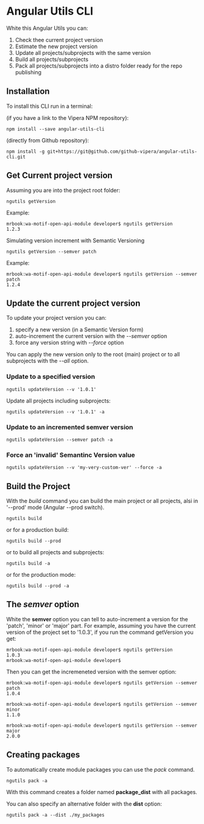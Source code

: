 # Angular Utils CLI

White this Angular Utils you can:
1. Check thee current project version
2. Estimate the new project version
3. Update all projects/subprojects with the same version
4. Build all projects/subprojects
5. Pack all projects/subprojects into a distro folder ready for the repo publishing


## Installation

To install this CLI run in a terminal:

(if you have a link to the Vipera NPM repository):
```terminal
npm install --save angular-utils-cli
```

(directly from Github repository):
```terminal
npm install -g git+https://git@github.com/github-vipera/angular-utils-cli.git
```


## Get Current project version

Assuming you are into the project root folder:

```console
ngutils getVersion
```

Example:
```terminal
mrbook:wa-motif-open-api-module developer$ ngutils getVersion
1.2.3
```


Simulating version increment with Semantic Versioning
```console
ngutils getVersion --semver patch
```

Example:

```terminal
mrbook:wa-motif-open-api-module developer$ ngutils getVersion --semver patch
1.2.4
```

## Update the current project version

To update your project version you can:

1. specify a new version (in a Semantic Version form)
2. auto-increment the current version with the *--semver* option
3. force any version string with *--force* option

You can apply the new version only to the root (main) project or to all subprojects with the *--all* option.

### Update to a specified version

```console
ngutils updateVersion --v '1.0.1'
```

Update all projects including subprojects:

```console
ngutils updateVersion --v '1.0.1' -a
```

### Update to an incremented semver version

```console
ngutils updateVersion --semver patch -a
```

### Force an 'invalid' Semantinc Version value

```console
ngutils updateVersion --v 'my-very-custom-ver' --force -a
```

## Build the Project

With the *build* command you can build the main project or all projects, alsi in '--prod' mode (Angular --prod switch).

```console
ngutils build 
```

or for a production build:

```console
ngutils build --prod
```

or to build all projects and subprojects:

```console
ngutils build -a
```

or for the production mode:

```console
ngutils build --prod -a
```




## The *semver* option

White the **semver** option you can tell to auto-increment a version for the 'patch', 'minor' or 'major' part.
For example, assuming you have the current version of the project set to '1.0.3', if you run the command getVersion you get:

```terminal
mrbook:wa-motif-open-api-module developer$ ngutils getVersion
1.0.3
mrbook:wa-motif-open-api-module developer$ 
```

Then you can get the incremeneted version with the semver option:

```terminal
mrbook:wa-motif-open-api-module developer$ ngutils getVersion --semver patch 
1.0.4

mrbook:wa-motif-open-api-module developer$ ngutils getVersion --semver minor
1.1.0

mrbook:wa-motif-open-api-module developer$ ngutils getVersion --semver major
2.0.0
```

## Creating packages
To automatically create module packages you can use the *pack* command.

```console
ngutils pack -a 
```

With this command creates a folder named **package_dist** with all packages.

You can also specify an alternative folder with the **dist** option:

```console
ngutils pack -a --dist ./my_packages 
```
